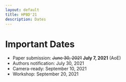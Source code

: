 ```yaml
---
layout: default
title: HPBD'21
description: Dates
---
```


# Important Dates

* Paper submission: ~~June 30, 2021~~ **July 7, 2021** (AoE)
* Authors notification: July 30, 2021
* Camera-ready: September 10, 2021
* Workshop: September 20, 2021